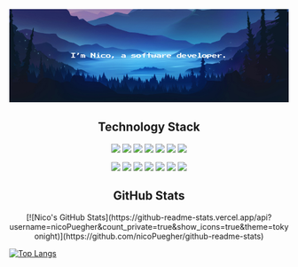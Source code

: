 <img src="https://raw.githubusercontent.com/nicoPuegher/nicoPuegher/main/images/Header.jpg">

<h2 align="center">Technology Stack</h2>
<!-- frontend -->
<p align="center">
<!-- html -->
<img src="https://img.shields.io/badge/html5-%23E34F26.svg?style=for-the-badge&logo=html5&logoColor=white"/>
<!-- css -->
<img src="https://img.shields.io/badge/css3-%231572B6.svg?style=for-the-badge&logo=css3&logoColor=white"/>
<!-- sass -->
<img src="https://img.shields.io/badge/SASS-hotpink.svg?style=for-the-badge&logo=SASS&logoColor=white"/>
<!-- javascript -->
<img src="https://img.shields.io/badge/javascript-%23323330.svg?style=for-the-badge&logo=javascript&logoColor=%23F7DF1E"/>
<!-- redux -->
<img src="https://img.shields.io/badge/redux-%23593d88.svg?style=for-the-badge&logo=redux&logoColor=white"/>
<!-- react -->
<img src="https://img.shields.io/badge/react-%2320232a.svg?style=for-the-badge&logo=react&logoColor=%2361DAFB"/>
<!-- github -->
<img src="https://img.shields.io/badge/github-%23121011.svg?style=for-the-badge&logo=github&logoColor=white"/>
</p>

<!-- backend -->
<p align="center">
<!-- npm -->
<img src="https://img.shields.io/badge/NPM-%23CB3837.svg?style=for-the-badge&logo=npm&logoColor=white"/>
<!-- nodejs -->
<img src="https://img.shields.io/badge/node.js-6DA55F?style=for-the-badge&logo=node.js&logoColor=white"/>
<!-- express -->
<img src="https://img.shields.io/badge/express.js-%23404d59.svg?style=for-the-badge&logo=express&logoColor=%2361DAFB"/>
<!-- mongodb -->
<img src="https://img.shields.io/badge/MongoDB-%234ea94b.svg?style=for-the-badge&logo=mongodb&logoColor=white"/>
<!-- jest -->
<img src="https://img.shields.io/badge/-jest-%23C21325?style=for-the-badge&logo=jest&logoColor=white"/>
<!-- git -->
<img src="https://img.shields.io/badge/git-%23F05033.svg?style=for-the-badge&logo=git&logoColor=white"/>
<!-- macos -->
<img src="https://img.shields.io/badge/mac%20os-000000?style=for-the-badge&logo=macos&logoColor=F0F0F0"/>
</p>

<h2 align="center">GitHub Stats</h2>
<p align="center">
[![Nico's GitHub Stats](https://github-readme-stats.vercel.app/api?username=nicoPuegher&count_private=true&show_icons=true&theme=tokyonight)](https://github.com/nicoPuegher/github-readme-stats)

[![Top Langs](https://github-readme-stats.vercel.app/api/top-langs/?username=nicoPuegher&count_private=true&layout=compact&theme=tokyonight)](https://github.com/nicoPuegher/github-readme-stats)

</p>
